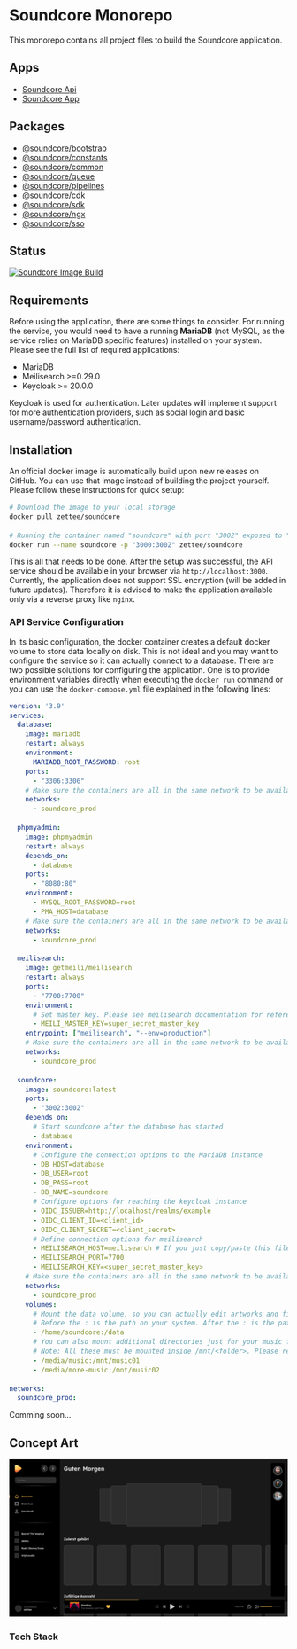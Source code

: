 # Soundcore Monorepo 

This monorepo contains all project files to build the Soundcore application.

## Apps
- [Soundcore Api](/apps/api/README.md)
- [Soundcore App](/apps/app/README.md)

## Packages
- [@soundcore/bootstrap](/packages/bootstrap/README.md)
- [@soundcore/constants](/packages/constants/README.md)
- [@soundcore/common](/packages/common/README.md)
- [@soundcore/queue](/packages/queue/README.md)
- [@soundcore/pipelines](/packages/pipeline/README.md)
- [@soundcore/cdk](/packages/soundcore-cdk/README.md)
- [@soundcore/sdk](/packages/soundcore-sdk/README.md)
- [@soundcore/ngx](/packages/soundcore-ngx/README.md)
- [@soundcore/sso](/packages/soundcore-sso/README.md)

## Status
[![Soundcore Image Build](https://github.com/z3ttee/soundcore/actions/workflows/docker-image.yml/badge.svg)](https://github.com/z3ttee/soundcore/actions/workflows/docker-image.yml)

## Requirements
Before using the application, there are some things to consider.
For running the service, you would need to have a running **MariaDB** (not MySQL, as the service relies on MariaDB specific features) installed on your system.
Please see the full list of required applications:
- MariaDB
- Meilisearch >=0.29.0
- Keycloak >= 20.0.0

Keycloak is used for authentication. Later updates will implement support for more authentication providers, such as social login and basic username/password authentication.

## Installation
An official docker image is automatically build upon new releases on GitHub. You can use that image instead of building
the project yourself. Please follow these instructions for quick setup:

```bash
# Download the image to your local storage
docker pull zettee/soundcore

# Running the container named "soundcore" with port "3002" exposed to "3000"
docker run --name soundcore -p "3000:3002" zettee/soundcore
```

This is all that needs to be done. After the setup was successful, the API service should be available in your browser via ``http://localhost:3000``.
Currently, the application does not support SSL encryption (will be added in future updates). Therefore it is advised to make the application available only via a reverse proxy like `nginx`.

### API Service Configuration
In its basic configuration, the docker container creates a default docker volume to store data locally on disk. This is not ideal and you may
want to configure the service so it can actually connect to a database. There are two possible solutions for configuring the application. One is to provide
environment variables directly when executing the `docker run` command or you can use the `docker-compose.yml` file explained in the following lines:

```YAML
version: '3.9'
services:
  database:
    image: mariadb
    restart: always
    environment:
      MARIADB_ROOT_PASSWORD: root
    ports:
      - "3306:3306"
    # Make sure the containers are all in the same network to be available  
    networks:
      - soundcore_prod

  phpmyadmin:
    image: phpmyadmin
    restart: always
    depends_on:
      - database
    ports:
      - "8080:80"
    environment:
      - MYSQL_ROOT_PASSWORD=root
      - PMA_HOST=database
    # Make sure the containers are all in the same network to be available 
    networks:
      - soundcore_prod

  meilisearch:
    image: getmeili/meilisearch
    restart: always
    ports:
      - "7700:7700"
    environment:
      # Set master key. Please see meilisearch documentation for reference
      - MEILI_MASTER_KEY=super_secret_master_key
    entrypoint: ["meilisearch", "--env=production"]
    # Make sure the containers are all in the same network to be available 
    networks:
      - soundcore_prod

  soundcore:
    image: soundcore:latest
    ports:
      - "3002:3002"
    depends_on:
      # Start soundcore after the database has started
      - database
    environment:
      # Configure the connection options to the MariaDB instance
      - DB_HOST=database
      - DB_USER=root
      - DB_PASS=root
      - DB_NAME=soundcore
      # Configure options for reaching the keycloak instance
      - OIDC_ISSUER=http://localhost/realms/example
      - OIDC_CLIENT_ID=<client_id>
      - OIDC_CLIENT_SECRET=<client_secret>
      # Define connection options for meilisearch
      - MEILISEARCH_HOST=meilisearch # If you just copy/paste this file, keep this as it refers to the meilisearch service name and is used as DNS name
      - MEILISEARCH_PORT=7700
      - MEILISEARCH_KEY=<super_secret_master_key>
    # Make sure the containers are all in the same network to be available
    networks:
      - soundcore_prod
    volumes:
      # Mount the data volume, so you can actually edit artworks and files
      # Before the : is the path on your system. After the : is the path inside the container
      - /home/soundcore:/data
      # You can also mount additional directories just for your music files.
      # Note: All these must be mounted inside /mnt/<folder>. Please read more in the 'Setup Mounts' section
      - /media/music:/mnt/music01
      - /media/more-music:/mnt/music02

networks:
  soundcore_prod:
```

Comming soon...

## Concept Art

![Soundcore Home Page](./concept_art/Front%20page.png)

### Tech Stack
